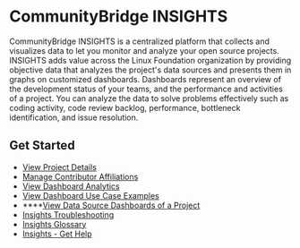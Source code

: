 # CommunityBridge INSIGHTS

CommunityBridge INSIGHTS is a centralized platform that collects and visualizes data to let you monitor and analyze your open source projects. INSIGHTS adds value across the Linux Foundation organization by providing objective data that analyzes the project's data sources and presents them in graphs on customized dashboards. Dashboards represent an overview of the development status of your teams, and the performance and activities of a project. You can analyze the data to solve problems effectively such as coding activity, code review backlog, performance, bottleneck identification, and issue resolution. 

## Get Started <a id="DevAnalyticsGettingStarted-GetStarted"></a>

* [View Project Details](view-project-details.md)
* [Manage Contributor Affiliations](manage-contributor-affiliations/)
* [View Dashboard Analytics](manage-dashboard-analytics/)
* [View Dashboard Use Case Examples](view-dashboard-use-case-examples/)
* \*\*\*\*[View Data Source Dashboards of a Project](view-dashboard-catalog-of-a-project/)
* [Insights Troubleshooting](insights-troubleshooting.md)
* [Insights Glossary](insights-glossary.md)
* [Insights - Get Help](insights-get-help.md)

